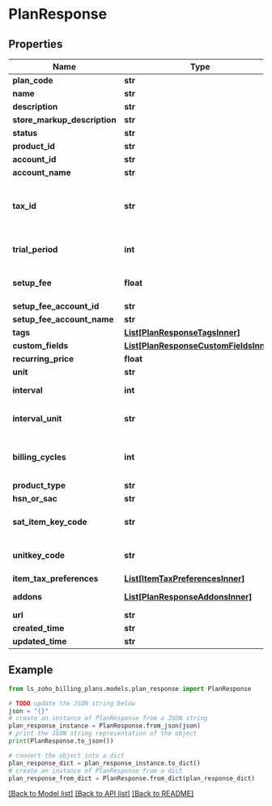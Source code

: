 # PlanResponse


## Properties

Name | Type | Description | Notes
------------ | ------------- | ------------- | -------------
**plan_code** | **str** | Unique string of your choice which lets you identify this plan. | [optional] 
**name** | **str** | Name of your choice to be displayed in the interface and invoices. | [optional] 
**description** | **str** | Short description regarding the plan. | [optional] 
**store_markup_description** | **str** | Long Description regarding the plan. | [optional] 
**status** | **str** | Status of the plan. It can be either &lt;code&gt; active &lt;/code&gt;  or &lt;code&gt; inactive &lt;/code&gt;. | [optional] 
**product_id** | **str** | Product ID to which you want to associate this plan with. | [optional] 
**account_id** | **str** | Account ID which the plan is associated. | [optional] 
**account_name** | **str** | Account name which the plan is associated. | [optional] 
**tax_id** | **str** | Tax ID to which you would like to associate with this plan. | [optional] [default to 'no tax will be associated']
**trial_period** | **int** | Number of free trial days that can be granted when a customer is subscribed to this plan. | [optional] [default to 0]
**setup_fee** | **float** | This indicates a one-time fee charged upfront while creating a subscription for this plan. | [optional] [default to 0]
**setup_fee_account_id** | **str** | Setup Fee Account ID which the setup fee of the plan is associated. | [optional] 
**setup_fee_account_name** | **str** | Setup Fee Account Name which the setup fee of the plan is associated. | [optional] 
**tags** | [**List[PlanResponseTagsInner]**](PlanResponseTagsInner.md) |  | [optional] 
**custom_fields** | [**List[PlanResponseCustomFieldsInner]**](PlanResponseCustomFieldsInner.md) | Custom fields for a Plan. | [optional] 
**recurring_price** | **float** | The customer is charged an amount over an interval for the subscription. | [optional] 
**unit** | **str** | A name of your choice to refer to one unit of the plan. | [optional] 
**interval** | **int** | Indicates the number of intervals between each billing. If interval&#x3D;2, the customer would be billed every two months or years depending on the value for interval_unit. | [optional] 
**interval_unit** | **str** | The values can be either &lt;code&gt;months&lt;/code&gt; or &lt;code&gt;years&lt;/code&gt;. For interval&#x3D;2 and interval_unit&#x3D;months, the customer is billed every two months. | [optional] [default to 'months']
**billing_cycles** | **int** | Number of cycles this plan&#39;s subscription should run for. If billing_cycles&#x3D;12, the subscription would expire after 12 cycles. If billing_cycles&#x3D;-1, the subscription would run until it is cancelled. If interval&#x3D;2, interval_unit&#x3D;months and billing_cycles&#x3D;12, the customer would be billed every 2 months and this would go on for 12 times. | [optional] [default to -1]
**product_type** | **str** | Product type for India/UK Edition. | [optional] 
**hsn_or_sac** | **str** | HSN or SAC code for Goods/Services plan | [optional] 
**sat_item_key_code** | **str** | Add SAT Item Key Code for your goods/services. Download the &lt;a href&#x3D; http://omawww.sat.gob.mx/tramitesyservicios/Paginas/documentos/catCFDI_V_4_07122022.xls  &gt;CFDI Catalogs.&lt;/a&gt; | [optional] 
**unitkey_code** | **str** | Add SAT Unit Key Code for your goods/services. Download the &lt;a href&#x3D; http://omawww.sat.gob.mx/tramitesyservicios/Paginas/documentos/catCFDI_V_4_07122022.xls  &gt;CFDI Catalogs.&lt;/a&gt; | [optional] 
**item_tax_preferences** | [**List[ItemTaxPreferencesInner]**](ItemTaxPreferencesInner.md) | Tax preferenece for plan | [optional] 
**addons** | [**List[PlanResponseAddonsInner]**](PlanResponseAddonsInner.md) | List of addons that the plan is associated with. It holds the list of objects with &lt;code&gt;addon_code&lt;/code&gt; and &lt;code&gt;name&lt;/code&gt; as properties. | [optional] 
**url** | **str** | Unique url of the plan. | [optional] 
**created_time** | **str** | The time at which the plan was created. | [optional] 
**updated_time** | **str** | The time at which the plan details were last updated. | [optional] 

## Example

```python
from ls_zoho_billing_plans.models.plan_response import PlanResponse

# TODO update the JSON string below
json = "{}"
# create an instance of PlanResponse from a JSON string
plan_response_instance = PlanResponse.from_json(json)
# print the JSON string representation of the object
print(PlanResponse.to_json())

# convert the object into a dict
plan_response_dict = plan_response_instance.to_dict()
# create an instance of PlanResponse from a dict
plan_response_from_dict = PlanResponse.from_dict(plan_response_dict)
```
[[Back to Model list]](../README.md#documentation-for-models) [[Back to API list]](../README.md#documentation-for-api-endpoints) [[Back to README]](../README.md)


